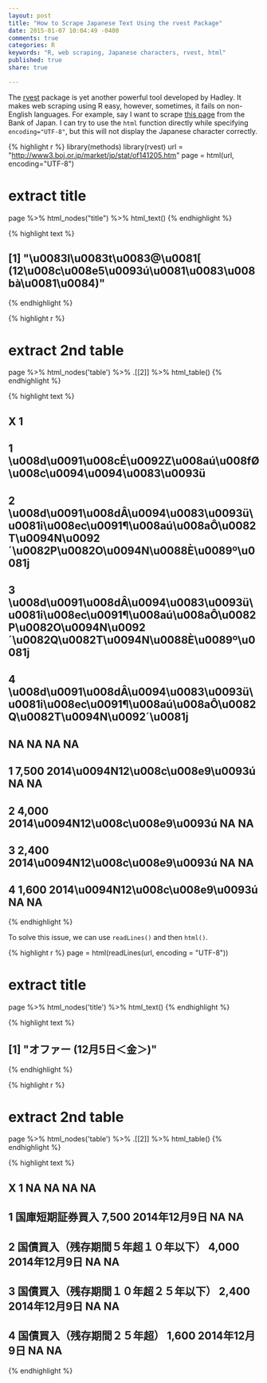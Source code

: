 ```yaml
---
layout: post
title: "How to Scrape Japanese Text Using the rvest Package"
date: 2015-01-07 10:04:49 -0400
comments: true
categories: R
keywords: "R, web scraping, Japanese characters, rvest, html"
published: true
share: true

---
```


The [rvest](https://github.com/hadley/rvest) package is yet another 
powerful tool developed by Hadley. It makes web scraping using R easy, however, sometimes, it fails on non-English languages. For example, say I want to scrape [this page](http://www3.boj.or.jp/market/jp/stat/of141205.htm) from the Bank of Japan. I can try to use the `html` function directly while specifying `encoding="UTF-8"`, but this will not display the Japanese character correctly.


{% highlight r %}
library(methods)
library(rvest)
url = "http://www3.boj.or.jp/market/jp/stat/of141205.htm"
page = html(url, encoding="UTF-8")

# extract title
page %>% html_nodes("title") %>% html_text()
{% endhighlight %}



{% highlight text %}
## [1] "\u0083I\u0083t\u0083@\u0081[ (12\u008c\u008e5\u0093ú\u0081\u0083\u008bà\u0081\u0084)"
{% endhighlight %}



{% highlight r %}
# extract 2nd table
page %>% html_nodes('table') %>% .[[2]] %>% html_table()
{% endhighlight %}



{% highlight text %}
##                                                                                                                                               X 1
## 1                                                                         \u008d\u0091\u008cÉ\u0092Z\u008aú\u008fØ\u008c\u0094\u0094\u0083\u0093ü
## 2        \u008d\u0091\u008dÂ\u0094\u0083\u0093ü\u0081i\u008ec\u0091¶\u008aú\u008aÔ\u0082T\u0094N\u0092´\u0082P\u0082O\u0094N\u0088È\u0089º\u0081j
## 3 \u008d\u0091\u008dÂ\u0094\u0083\u0093ü\u0081i\u008ec\u0091¶\u008aú\u008aÔ\u0082P\u0082O\u0094N\u0092´\u0082Q\u0082T\u0094N\u0088È\u0089º\u0081j
## 4                                    \u008d\u0091\u008dÂ\u0094\u0083\u0093ü\u0081i\u008ec\u0091¶\u008aú\u008aÔ\u0082Q\u0082T\u0094N\u0092´\u0081j
##      NA                                NA NA NA
## 1 7,500 2014\u0094N12\u008c\u008e9\u0093ú NA NA
## 2 4,000 2014\u0094N12\u008c\u008e9\u0093ú NA NA
## 3 2,400 2014\u0094N12\u008c\u008e9\u0093ú NA NA
## 4 1,600 2014\u0094N12\u008c\u008e9\u0093ú NA NA
{% endhighlight %}

To solve this issue, we can use `readLines()` and then `html()`.

{% highlight r %}
page = html(readLines(url, encoding = "UTF-8"))

# extract title
page %>% html_nodes('title') %>% html_text()
{% endhighlight %}



{% highlight text %}
## [1] "オファー (12月5日＜金＞)"
{% endhighlight %}



{% highlight r %}
# extract 2nd table
page %>% html_nodes('table') %>% .[[2]] %>% html_table()
{% endhighlight %}



{% highlight text %}
##                                      X 1    NA            NA NA NA
## 1                       国庫短期証券買入 7,500 2014年12月9日 NA NA
## 2   国債買入（残存期間５年超１０年以下） 4,000 2014年12月9日 NA NA
## 3 国債買入（残存期間１０年超２５年以下） 2,400 2014年12月9日 NA NA
## 4           国債買入（残存期間２５年超） 1,600 2014年12月9日 NA NA
{% endhighlight %}
